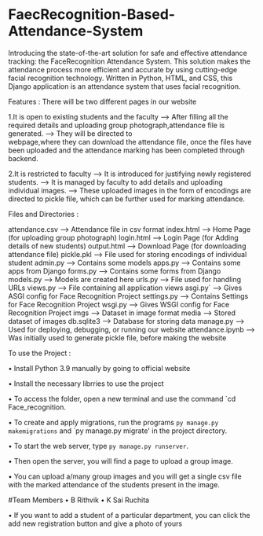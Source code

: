 # FaecRecognition-Based-Attendance-System
Introducing the state-of-the-art solution for safe and effective attendance tracking: the FaceRecognition Attendance System. This solution makes the attendance process more efficient and accurate by using cutting-edge facial recognition technology. Written in Python, HTML, and CSS, this Django application is an attendance system that uses facial recognition.


Features :
There will be two different pages in our website 

1.It is open to existing students and the faculty 
    --> After filling all the required details and uploading group photograph,attendance file is generated.
    --> They will be directed to webpage,where they can download the attendance file, once the files have been uploaded and the attendance marking has been completed through backend. 

2.It is restricted to faculty
    --> It is introduced for justifying newly registered students.
    --> It is managed by faculty to add details and uploading individual images.
    --> These uploaded images in the form of encodings are directed to pickle file, which can be further used for marking attendance. 


Files and Directories :

   attendance.csv   --> Attendance file in csv format
   index.html       --> Home Page (for uploading group photograph)
   login.html       --> Login Page (for Adding details of new students)
   output.html      --> Download Page (for downloading attendance file)
   pickle.pkl       --> File used for storing encodings of individual student
   admin.py         --> Contains some models
   apps.py          --> Contains some apps from Django
   forms.py         --> Contains some forms from Django
   models.py        --> Models are created here
   urls.py          --> File used for handling URLs
   views.py         --> File containing all application views
   asgi.py`         --> Gives ASGI config for Face Recognition Project
   settings.py      --> Contains Settings for Face Recognition Project
   wsgi.py          --> Gives WSGI config for Face Recognition Project
   imgs             --> Dataset in image format
   media            --> Stored dataset of images
   db.sqlite3       --> Database for storing data
   manage.py        --> Used for deploying, debugging, or running our website
   attendance.ipynb --> Was initially used to generate pickle file, before making the website



To use the Project :


• Install Python 3.9 manually by going to official website

• Install the necessary librries to use the project

• To access the folder, open a new terminal and use the command `cd Face_recognition.

• To create and apply migrations, run the programs `py manage.py makemigrations` and `py manage.py migrate' in the project directory.

• To start the web server, type `py manage.py runserver`.

• Then open the server, you will find a page to upload a group image.

• You can upload a/many group images and you will get a single csv file with the marked attendance of the students present in the image.

#Team Members
• B Rithvik
• K Sai Ruchita

• If you want to add a student of a particular department, you can click the add new registration button and give a photo of yours



